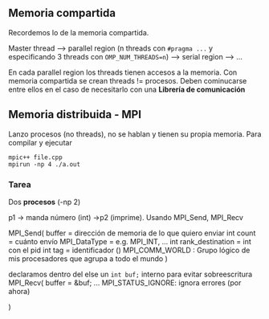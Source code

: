 ## Memoria compartida
Recordemos lo de la memoria compartida.

Master thread --> parallel region (n threads con `#pragma ...` y especificando 3 threads con `OMP_NUM_THREADS=n`) --> serial region --> ...

En cada parallel region los threads tienen accesos a la memoria. Con memoria compartida se crean threads != procesos. Deben cominucarse entre ellos en el caso de necesitarlo con una **Librería de comunicación**

## Memoria distribuida - MPI
Lanzo procesos (no threads), no se hablan y tienen su propia memoria. Para compilar y ejecutar

    mpic++ file.cpp
    mpirun -np 4 ./a.out

### Tarea
Dos **procesos** (-np 2)

p1 -> manda número (int) ->p2 (imprime). Usando MPI_Send, MPI_Recv

MPI_Send(
    buffer = dirección de memoria de lo que quiero enviar
    int count = cuánto envío
    MPI_DataType = e.g. MPI_INT, ...
    int rank_destination = int con el pid
    int tag = identificador ()
    MPI_COMM_WORLD : Grupo lógico de mis procesadores que agrupa a todo el mundo
    )

declaramos dentro del else un `int buf;` interno para evitar sobreescritura
MPI_Recv(
    buffer = &buf;
    ...
    MPI_STATUS_IGNORE: ignora errores (por ahora)

)